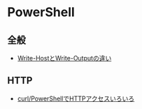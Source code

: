 # PowerShell

## 全般
- [Write-HostとWrite-Outputの違い](https://blog.shibata.tech/entry/2016/01/11/151201)

## HTTP
- [curl/PowerShellでHTTPアクセスいろいろ](https://qiita.com/zaki-lknr/items/8950f6acea20961a8afc)
